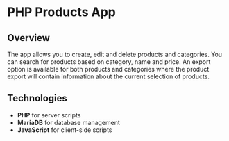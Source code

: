 # PHP Products App

## Overview

The app allows you to create, edit and delete products and categories. You can search for products based on category, name and price. An export option is available for both products and categories where the product export will contain information about the current selection of products.

## Technologies

 - **PHP** for server scripts 
 - **MariaDB** for database management
 - **JavaScript** for client-side scripts